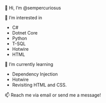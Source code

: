 👋 Hi, I’m @sempercuriosus

👀 I’m interested in 
- C#
- Dotnet Core
- Python
- T-SQL
- Hotwire
- HTML

🌱 I’m currently learning 
- Dependency Injection
- Hotwire
- Revisiting HTML and CSS. 

📫 Reach me via email or send me a message!
